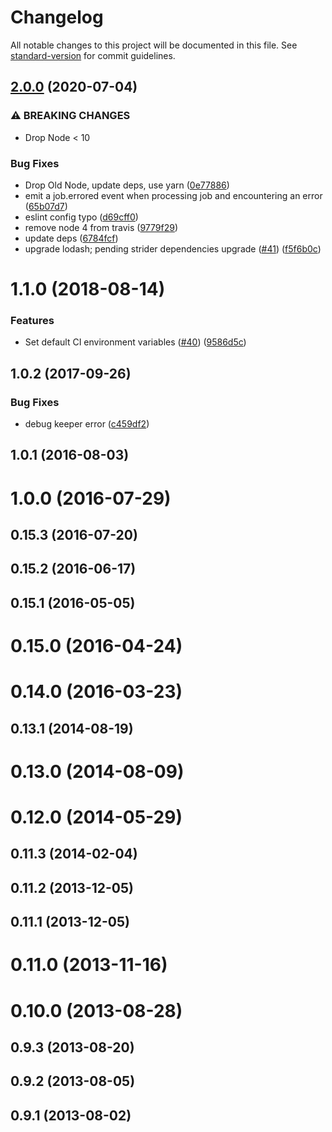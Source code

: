 # Changelog

All notable changes to this project will be documented in this file. See [standard-version](https://github.com/conventional-changelog/standard-version) for commit guidelines.

## [2.0.0](https://github.com/Strider-CD/strider-simple-runner/compare/v1.1.0...v2.0.0) (2020-07-04)


### ⚠ BREAKING CHANGES

* Drop Node < 10

### Bug Fixes

* Drop Old Node, update deps, use yarn ([0e77886](https://github.com/Strider-CD/strider-simple-runner/commit/0e778861190f2f26004b3402f4d94205d9d5a8d5))
* emit a job.errored event when processing job and encountering an error ([65b07d7](https://github.com/Strider-CD/strider-simple-runner/commit/65b07d7c46f6e926a3c013e60087a2e035af2e3b))
* eslint config typo ([d69cff0](https://github.com/Strider-CD/strider-simple-runner/commit/d69cff0c8b79ade0e6ed5bc1d4614afb4c68a391))
* remove node 4 from travis ([9779f29](https://github.com/Strider-CD/strider-simple-runner/commit/9779f29f40965b9cc4eea37d6fc9135346d2d327))
* update deps ([6784fcf](https://github.com/Strider-CD/strider-simple-runner/commit/6784fcfa605abf21fe3dc6ddd5d2a2f5e98a6218))
* upgrade lodash; pending strider dependencies upgrade ([#41](https://github.com/Strider-CD/strider-simple-runner/issues/41)) ([f5f6b0c](https://github.com/Strider-CD/strider-simple-runner/commit/f5f6b0c4001073d298f0ddd6565368eae3ee9c69))

<a name="1.1.0"></a>

# 1.1.0 (2018-08-14)

### Features

- Set default CI environment variables ([#40](https://github.com/Strider-CD/strider-simple-runner/issues/40)) ([9586d5c](https://github.com/Strider-CD/strider-simple-runner/commit/9586d5c))

<a name="1.0.2"></a>

## 1.0.2 (2017-09-26)

### Bug Fixes

- debug keeper error ([c459df2](https://github.com/Strider-CD/strider-simple-runner/commit/c459df2))

<a name="1.0.1"></a>

## 1.0.1 (2016-08-03)

<a name="1.0.0"></a>

# 1.0.0 (2016-07-29)

<a name="0.15.3"></a>

## 0.15.3 (2016-07-20)

<a name="0.15.2"></a>

## 0.15.2 (2016-06-17)

<a name="0.15.1"></a>

## 0.15.1 (2016-05-05)

<a name="0.15.0"></a>

# 0.15.0 (2016-04-24)

<a name="0.14.0"></a>

# 0.14.0 (2016-03-23)

<a name="0.13.1"></a>

## 0.13.1 (2014-08-19)

<a name="0.13.0"></a>

# 0.13.0 (2014-08-09)

<a name="0.12.0"></a>

# 0.12.0 (2014-05-29)

<a name="0.11.3"></a>

## 0.11.3 (2014-02-04)

<a name="0.11.2"></a>

## 0.11.2 (2013-12-05)

<a name="0.11.1"></a>

## 0.11.1 (2013-12-05)

<a name="0.11.0"></a>

# 0.11.0 (2013-11-16)

<a name="0.10.0"></a>

# 0.10.0 (2013-08-28)

<a name="0.9.3"></a>

## 0.9.3 (2013-08-20)

<a name="0.9.2"></a>

## 0.9.2 (2013-08-05)

<a name="0.9.1"></a>

## 0.9.1 (2013-08-02)
